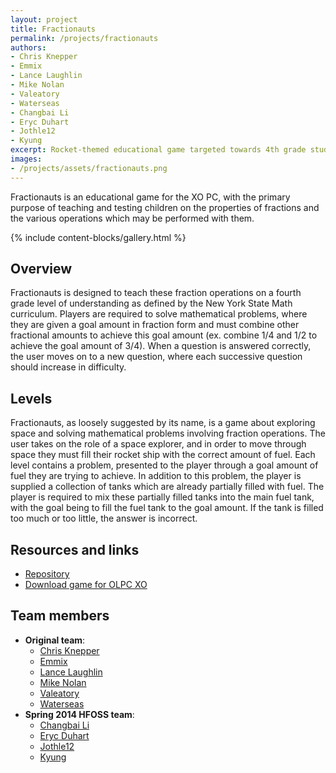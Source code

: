```yaml
---
layout: project
title: Fractionauts
permalink: /projects/fractionauts
authors:
- Chris Knepper
- Emmix
- Lance Laughlin
- Mike Nolan
- Valeatory
- Waterseas
- Changbai Li
- Eryc Duhart
- Jothle12
- Kyung
excerpt: Rocket-themed educational game targeted towards 4th grade students to learn basic arithmetic with fractions
images:
- /projects/assets/fractionauts.png
---
```


Fractionauts is an educational game for the XO PC, with the primary purpose of teaching and testing children on the properties of fractions and the various operations which may be performed with them.

{% include content-blocks/gallery.html %}


## Overview

Fractionauts is designed to teach these fraction operations on a fourth grade level of understanding as defined by the New York State Math curriculum.
Players are required to solve mathematical problems, where they are given a goal amount in fraction form and must combine other fractional amounts to achieve this goal amount (ex. combine 1/4 and 1/2 to achieve the goal amount of 3/4).
When a question is answered correctly, the user moves on to a new question, where each successive question should increase in difficulty.


## Levels

Fractionauts, as loosely suggested by its name, is a game about exploring space and solving mathematical problems involving fraction operations.
The user takes on the role of a space explorer, and in order to move through space they must fill their rocket ship with the correct amount of fuel.
Each level contains a problem, presented to the player through a goal amount of fuel they are trying to achieve.
In addition to this problem, the player is supplied a collection of tanks which are already partially filled with fuel.
The player is required to mix these partially filled tanks into the main fuel tank, with the goal being to fill the fuel tank to the goal amount.
If the tank is filled too much or too little, the answer is incorrect.


## Resources and links

* [Repository](https://github.com/FOSSRIT/Fractionauts)
* [Download game for OLPC XO](https://activities.sugarlabs.org/en-US/sugar/addon/4746/)


## Team members

* **Original team**:
    * [Chris Knepper](https://github.com/chrisknepper)
    * [Emmix](https://github.com/jrs1498)
    * [Lance Laughlin](https://github.com/LanceALaughlin)
    * [Mike Nolan](https://github.com/nolski)
    * [Valeatory](https://github.com/valeatory)
    * [Waterseas](https://github.com/Waterseas)
* **Spring 2014 HFOSS team**:
    * [Changbai Li](https://github.com/lcb931023)
    * [Eryc Duhart](https://github.com/nekocoder)
    * [Jothle12](https://github.com/Jothle12)
    * [Kyung](https://github.com/kyung01)
